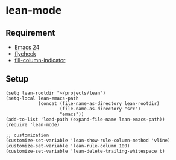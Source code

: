 lean-mode
=========

Requirement
-----------

 - [Emacs 24][emacs24]
 - [flycheck][flycheck]
 - [fill-column-indicator][fci]

[emacs24]: http://www.gnu.org/software/emacs/
[flycheck]: http://flycheck.readthedocs.org/en/latest/
[fci]: https://github.com/alpaker/Fill-Column-Indicator

Setup
-----

```elisp
(setq lean-rootdir "~/projects/lean")
(setq-local lean-emacs-path
            (concat (file-name-as-directory lean-rootdir)
                    (file-name-as-directory "src")
                    "emacs"))
(add-to-list 'load-path (expand-file-name lean-emacs-path))
(require 'lean-mode)

;; customization
(customize-set-variable 'lean-show-rule-column-method 'vline)
(customize-set-variable 'lean-rule-column 100)
(customize-set-variable 'lean-delete-trailing-whitespace t)
```
